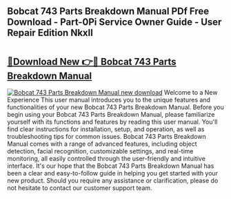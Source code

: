 ## Bobcat 743 Parts Breakdown Manual PDf Free Download - Part-0Pi Service Owner Guide - User Repair Edition NkxlI

# <h2><a href="http://bc66196.oget.top/?id=Bobcat+743+Parts+Breakdown+Manual">🔗Download New 👉🔴 Bobcat 743 Parts Breakdown Manual</a></h2>

[![Bobcat 743 Parts Breakdown Manual new download](https://i.imgur.com/5g1atiW.png)](http://bc66196.oget.top/?id=Bobcat+743+Parts+Breakdown+Manual)
Welcome to a New Experience This user manual introduces you to the unique features and functionalities of your new Bobcat 743 Parts Breakdown Manual. Before you begin using your Bobcat 743 Parts Breakdown Manual, please familiarize yourself with its functions and features by reading this user manual. You'll find clear instructions for installation, setup, and operation, as well as troubleshooting tips for common issues. Bobcat 743 Parts Breakdown Manual comes with a range of advanced features, including object detection, facial recognition, customizable settings, and real-time monitoring, all easily controlled through the user-friendly and intuitive interface. It's our hope that the Bobcat 743 Parts Breakdown Manual has been a clear and easy-to-follow guide in helping you get started with your new product. Should you require any assistance or clarification, please do not hesitate to contact our customer support team.
